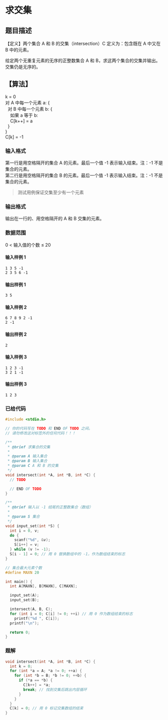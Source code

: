 # 求交集

## 题目描述

【定义】两个集合 A 和 B 的交集（intersection）C 定义为：包含既在 A 中又在 B 中的元素。

给定两个无重复元素的无序的正整数集合 A 和 B，求这两个集合的交集并输出。交集仍是无序的。

## 【算法】

k = 0  
对 A 中每一个元素 a: {  
&nbsp;&nbsp;对 B 中每一个元素 b: {  
&nbsp;&nbsp;&nbsp;&nbsp;如果 a 等于 b:  
&nbsp;&nbsp;&nbsp;&nbsp;C[k++] = a  
&nbsp;&nbsp;}  
}  
C[k] = -1

### 输入格式

第一行是用空格隔开的集合 A 的元素。最后一个值 -1 表示输入结束。注：-1 不是集合的元素。  
第二行是用空格隔开的集合 B 的元素。最后一个值 -1 表示输入结束。注：-1 不是集合的元素。

> 测试用例保证交集至少有一个元素

### 输出格式

输出在一行的、用空格隔开的 A 和 B 交集的元素。

### 数据范围

0 < 输入值的个数 ≤ 20

#### 输入样例 1

```
1 3 5 -1
2 3 5 6 -1
```

#### 输出样例 1

```
3 5
```

#### 输入样例 2

```
6 7 8 9 2 -1
2 -1
```

#### 输出样例 2

```
2
```

#### 输入样例 3

```
1 2 3 -1
3 2 1 -1
```

#### 输出样例 3

```
1 2 3
```

### 已给代码

```c
#include <stdio.h>

// 你的代码写在 TODO 和 END OF TODO 之间。
// 请勿修改这对标签外的任何代码！！！

/**
 * @brief 求集合的交集
 *
 * @param A 输入集合
 * @param B 输入集合
 * @param C A 和 B 的交集
 */
void intersect(int *A, int *B, int *C) {
  // TODO

  // END OF TODO
}

/**
 * @brief 输入以 -1 结尾的正整数集合（数组）
 *
 * @param S 集合
 */
void input_set(int *S) {
  int i = 0, v;
  do {
    scanf("%d", &v);
    S[i++] = v;
  } while (v != -1);
  S[i - 1] = 0; // 用 0 替换数组中的 -1，作为数组结束的标志
}

// 集合最大元素个数
#define MAXN 20

int main() {
  int A[MAXN], B[MAXN], C[MAXN];

  input_set(A);
  input_set(B);

  intersect(A, B, C);
  for (int i = 0; C[i] != 0; ++i) // 用 0 作为数组结束的标志
    printf("%d ", C[i]);
  printf("\n");

  return 0;
}
```

### 题解

```c
void intersect(int *A, int *B, int *C) {
  int k = 0;
  for (int *a = A; *a != 0; ++a) {
    for (int *b = B; *b != 0; ++b) {
      if (*a == *b) {
        C[k++] = *a;
        break; // 找到交集后跳出内层循环
      }
    }
  }
  C[k] = 0; // 用 0 标记交集数组的结束
}
```
